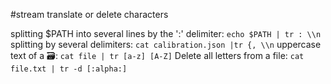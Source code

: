 #stream 
translate or delete characters

splitting $PATH into several lines by the ':' delimiter: `echo $PATH | tr : \\n` 
splitting by several delimiters: `cat calibration.json |tr {, \\n`
uppercase text of a 🗃️: `cat file | tr [a-z] [A-Z]`
Delete all letters from a file: `cat file.txt | tr -d [:alpha:]`

